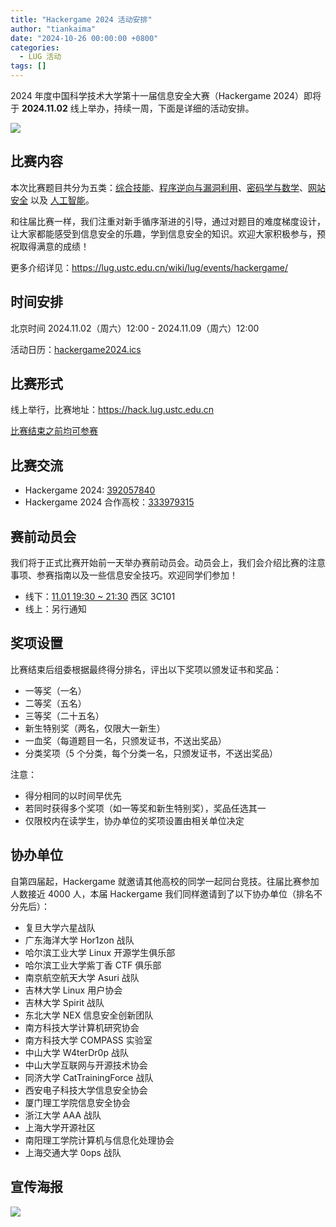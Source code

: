 ```yaml
---
title: "Hackergame 2024 活动安排"
author: "tiankaima"
date: "2024-10-26 00:00:00 +0800"
categories:
  - LUG 活动
tags: []
---
```


2024 年度中国科学技术大学第十一届信息安全大赛（Hackergame 2024）即将于 **2024.11.02** 线上举办，持续一周，下面是详细的活动安排。

![](https://ftp.lug.ustc.edu.cn/%E6%B4%BB%E5%8A%A8/2024.11.02_Hackergame_2024/%E6%B4%BB%E5%8A%A8%E5%AE%89%E6%8E%92%E7%94%BB%E6%9D%BF%201-100.jpg)

## 比赛内容

本次比赛题目共分为五类：<u>综合技能</u>、<u>程序逆向与漏洞利用</u>、<u>密码学与数学</u>、<u>网站安全</u> 以及 <u>人工智能</u>。

和往届比赛一样，我们注重对新手循序渐进的引导，通过对题目的难度梯度设计，让大家都能感受到信息安全的乐趣，学到信息安全的知识。欢迎大家积极参与，预祝取得满意的成绩！

更多介绍详见：<https://lug.ustc.edu.cn/wiki/lug/events/hackergame/>

## 时间安排

北京时间 2024.11.02（周六）12:00 - 2024.11.09（周六）12:00

活动日历：[hackergame2024.ics](https://ftp.lug.ustc.edu.cn/%E6%B4%BB%E5%8A%A8/2024.11.02_Hackergame_2024/hackergame2024.ics)

## 比赛形式

线上举行，比赛地址：<https://hack.lug.ustc.edu.cn>

<u>比赛结束之前均可参赛</u>

## 比赛交流

- Hackergame 2024: <u>392057840</u>
- Hackergame 2024 合作高校：<u>333979315</u>

## 赛前动员会

我们将于正式比赛开始前一天举办赛前动员会。动员会上，我们会介绍比赛的注意事项、参赛指南以及一些信息安全技巧。欢迎同学们参加！

- 线下：<u>11.01 19:30 ~ 21:30</u> 西区 3C101
- 线上：另行通知

## 奖项设置

比赛结束后组委根据最终得分排名，评出以下奖项以颁发证书和奖品：

- 一等奖（一名）
- 二等奖（五名）
- 三等奖（二十五名）
- 新生特别奖（两名，仅限大一新生）
- 一血奖（每道题目一名，只颁发证书，不送出奖品）
- 分类奖项（5 个分类，每个分类一名，只颁发证书，不送出奖品）

注意：

- 得分相同的以时间早优先
- 若同时获得多个奖项（如一等奖和新生特别奖），奖品任选其一
- 仅限校内在读学生，协办单位的奖项设置由相关单位决定

## 协办单位

自第四届起，Hackergame 就邀请其他高校的同学一起同台竞技。往届比赛参加人数接近 4000 人，本届 Hackergame 我们同样邀请到了以下协办单位（排名不分先后）：

- 复旦大学六星战队
- 广东海洋大学 Hor1zon 战队
- 哈尔滨工业大学 Linux 开源学生俱乐部
- 哈尔滨工业大学紫丁香 CTF 俱乐部
- 南京航空航天大学 Asuri 战队
- 吉林大学 Linux 用户协会
- 吉林大学 Spirit 战队
- 东北大学 NEX 信息安全创新团队
- 南方科技大学计算机研究协会
- 南方科技大学 COMPASS 实验室
- 中山大学 W4terDr0p 战队
- 中山大学互联网与开源技术协会
- 同济大学 CatTrainingForce 战队
- 西安电子科技大学信息安全协会
- 厦门理工学院信息安全协会
- 浙江大学 AAA 战队
- 上海大学开源社区
- 南阳理工学院计算机与信息化处理协会
- 上海交通大学 0ops 战队

## 宣传海报

![](https://ftp.lug.ustc.edu.cn/%E6%B4%BB%E5%8A%A8/2024.11.02_Hackergame_2024/Rev.20%E5%B1%95%E6%9E%B6.png)
